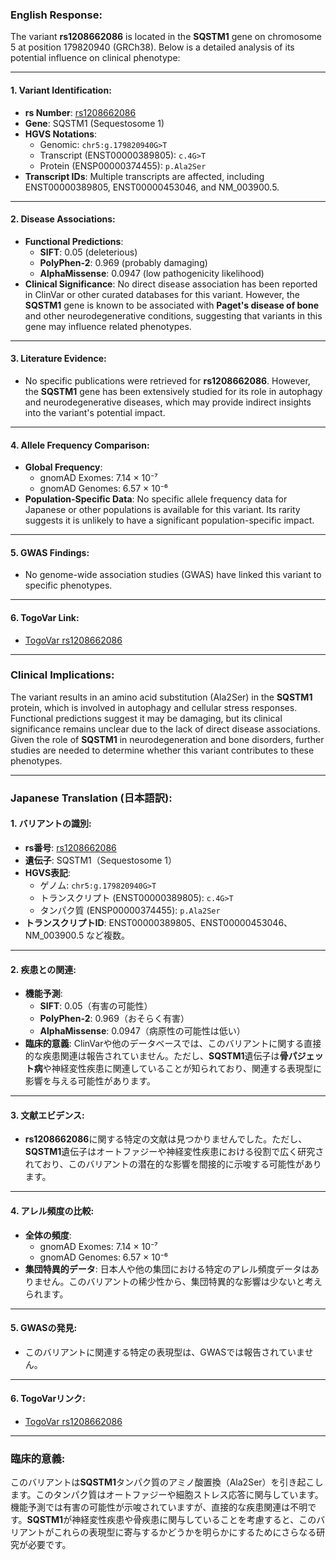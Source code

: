 ### English Response:

The variant **rs1208662086** is located in the **SQSTM1** gene on chromosome 5 at position 179820940 (GRCh38). Below is a detailed analysis of its potential influence on clinical phenotype:

---

#### 1. **Variant Identification**:
   - **rs Number**: [rs1208662086](https://identifiers.org/dbsnp/rs1208662086)
   - **Gene**: SQSTM1 (Sequestosome 1)
   - **HGVS Notations**:
     - Genomic: `chr5:g.179820940G>T`
     - Transcript (ENST00000389805): `c.4G>T`
     - Protein (ENSP00000374455): `p.Ala2Ser`
   - **Transcript IDs**: Multiple transcripts are affected, including ENST00000389805, ENST00000453046, and NM_003900.5.

---

#### 2. **Disease Associations**:
   - **Functional Predictions**:
     - **SIFT**: 0.05 (deleterious)
     - **PolyPhen-2**: 0.969 (probably damaging)
     - **AlphaMissense**: 0.0947 (low pathogenicity likelihood)
   - **Clinical Significance**: No direct disease association has been reported in ClinVar or other curated databases for this variant. However, the **SQSTM1** gene is known to be associated with **Paget's disease of bone** and other neurodegenerative conditions, suggesting that variants in this gene may influence related phenotypes.

---

#### 3. **Literature Evidence**:
   - No specific publications were retrieved for **rs1208662086**. However, the **SQSTM1** gene has been extensively studied for its role in autophagy and neurodegenerative diseases, which may provide indirect insights into the variant's potential impact.

---

#### 4. **Allele Frequency Comparison**:
   - **Global Frequency**:
     - gnomAD Exomes: 7.14 × 10⁻⁷
     - gnomAD Genomes: 6.57 × 10⁻⁶
   - **Population-Specific Data**: No specific allele frequency data for Japanese or other populations is available for this variant. Its rarity suggests it is unlikely to have a significant population-specific impact.

---

#### 5. **GWAS Findings**:
   - No genome-wide association studies (GWAS) have linked this variant to specific phenotypes.

---

#### 6. **TogoVar Link**:
   - [TogoVar rs1208662086](https://togovar.org/variant/5-179820940-G-T)

---

### Clinical Implications:
The variant results in an amino acid substitution (Ala2Ser) in the **SQSTM1** protein, which is involved in autophagy and cellular stress responses. Functional predictions suggest it may be damaging, but its clinical significance remains unclear due to the lack of direct disease associations. Given the role of **SQSTM1** in neurodegeneration and bone disorders, further studies are needed to determine whether this variant contributes to these phenotypes.

---

### Japanese Translation (日本語訳):

#### 1. **バリアントの識別**:
   - **rs番号**: [rs1208662086](https://identifiers.org/dbsnp/rs1208662086)
   - **遺伝子**: SQSTM1（Sequestosome 1）
   - **HGVS表記**:
     - ゲノム: `chr5:g.179820940G>T`
     - トランスクリプト (ENST00000389805): `c.4G>T`
     - タンパク質 (ENSP00000374455): `p.Ala2Ser`
   - **トランスクリプトID**: ENST00000389805、ENST00000453046、NM_003900.5 など複数。

---

#### 2. **疾患との関連**:
   - **機能予測**:
     - **SIFT**: 0.05（有害の可能性）
     - **PolyPhen-2**: 0.969（おそらく有害）
     - **AlphaMissense**: 0.0947（病原性の可能性は低い）
   - **臨床的意義**: ClinVarや他のデータベースでは、このバリアントに関する直接的な疾患関連は報告されていません。ただし、**SQSTM1**遺伝子は**骨パジェット病**や神経変性疾患に関連していることが知られており、関連する表現型に影響を与える可能性があります。

---

#### 3. **文献エビデンス**:
   - **rs1208662086**に関する特定の文献は見つかりませんでした。ただし、**SQSTM1**遺伝子はオートファジーや神経変性疾患における役割で広く研究されており、このバリアントの潜在的な影響を間接的に示唆する可能性があります。

---

#### 4. **アレル頻度の比較**:
   - **全体の頻度**:
     - gnomAD Exomes: 7.14 × 10⁻⁷
     - gnomAD Genomes: 6.57 × 10⁻⁶
   - **集団特異的データ**: 日本人や他の集団における特定のアレル頻度データはありません。このバリアントの稀少性から、集団特異的な影響は少ないと考えられます。

---

#### 5. **GWASの発見**:
   - このバリアントに関連する特定の表現型は、GWASでは報告されていません。

---

#### 6. **TogoVarリンク**:
   - [TogoVar rs1208662086](https://togovar.org/variant/5-179820940-G-T)

---

### 臨床的意義:
このバリアントは**SQSTM1**タンパク質のアミノ酸置換（Ala2Ser）を引き起こします。このタンパク質はオートファジーや細胞ストレス応答に関与しています。機能予測では有害の可能性が示唆されていますが、直接的な疾患関連は不明です。**SQSTM1**が神経変性疾患や骨疾患に関与していることを考慮すると、このバリアントがこれらの表現型に寄与するかどうかを明らかにするためにさらなる研究が必要です。